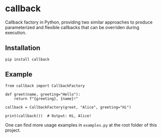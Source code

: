 # callback
Callback factory in Python, providing two similar approaches to produce parameterized and flexible callbacks that can be overriden during execution.

## Installation

`pip install callback`

## Example

```
from callback import CallbackFactory

def greet(name, greeting="Hello"):
    return f"{greeting}, {name}!"

callback = CallbackFactory(greet, "Alice", greeting="Hi")

print(callback())  # Output: Hi, Alice!
```
One can find more usage examples in `examples.py` at the root folder of this project.